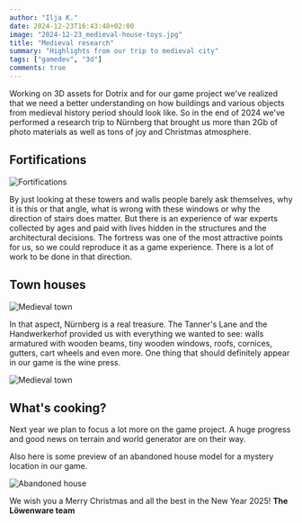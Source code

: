 ```yaml
---
author: "Ilja K."
date: 2024-12-23T16:43:48+02:00
image: "2024-12-23_medieval-house-toys.jpg"
title: "Medieval research"
summary: "Highlights from our trip to medieval city"
tags: ["gamedev", "3d"]
comments: true
---
```


Working on 3D assets for Dotrix and for our game project we've realized that we
need a better understanding on how buildings and various objects from medieval
history period should look like. So in the end of 2024
we've performed a research trip to Nürnberg that brought us more than 2Gb of
photo materials as well as tons of joy and Christmas atmosphere.

## Fortifications

![Fortifications](/blog/2024-12-23_fortifications.jpg)

By just looking at these towers and walls people barely ask themselves, why
it is this or that angle, what is wrong with these windows or why the
direction of stairs does matter. But there is an experience of war experts
collected by ages and paid with lives hidden in the structures and the
architectural decisions. The fortress was one of the most attractive
points for us, so we could reproduce it as a game experience. There is a
lot of work to be done in that direction.

## Town houses

![Medieval town](/blog/2024-12-23_medieval-town.jpg)

In that aspect, Nürnberg is a real treasure. The Tanner's Lane and the
Handwerkerhof provided us with everything we wanted to see: walls armatured with
wooden beams, tiny wooden windows, roofs, cornices, gutters, cart wheels and
even more. One thing that should definitely appear in our game is the wine
press.

![Medieval town](/blog/2024-12-23_wine-press-and-wheel.jpg)

## What's cooking?

Next year we plan to focus a lot more on the game project. A huge progress and
good news on terrain and world generator are on their way.

Also here is some preview of an abandoned house model for a mystery location
in our game.

![Abandoned house](/blog/2024-12-23_abandoned-house.jpg)

We wish you a Merry Christmas and all the best in the New Year 2025!
**The Löwenware team**
